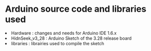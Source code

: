 <h1>Arduino source code and libraries used</h1>
<li>Hardware : changes and needs for Arduino IDE 1.6.x</li>
<li>HidnSeek_v3_28 : Arduino Sketch of the 3.28 release board</li>
<li>libraries : librairies used to compile the sketch</li>
